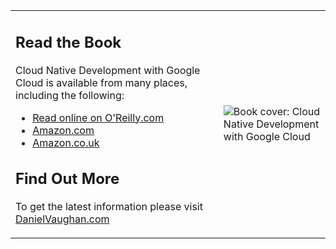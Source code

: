 <table style="border: 0px solid transparent; border-collapse: collapse;">
 <tr>
  <td>
   <h2>Read the Book</h2>
   <p>Cloud Native Development with Google Cloud is available from many places, including the following:</p>
   <ul>
    <li><a href="https://learning.oreilly.com/library/view/programming-cloud-native/9781098145071/">Read online on O'Reilly.com</a></li>
    <li><a href="https://www.amazon.com/Programming-Cloud-Native-Applications-Google/dp/1098145089"> Amazon.com</a></li>
    <li><a href="https://www.amazon.co.uk/Programming-Cloud-Native-Applications-Google/dp/1098145089/">Amazon.co.uk</a></li>
   </ul>
   <h2>Find Out More</h2>
   <p>To get the latest information please visit <a href="https://danielvaughan.com/">DanielVaughan.com</a></p>
  </td>
  <td style="min-width: 75px; max-width: 300px">
   <image src="assets/compatcover.png" align="center" alt="Book cover: Cloud Native Development with Google Cloud" />
  </td>
 </tr>
</table>

